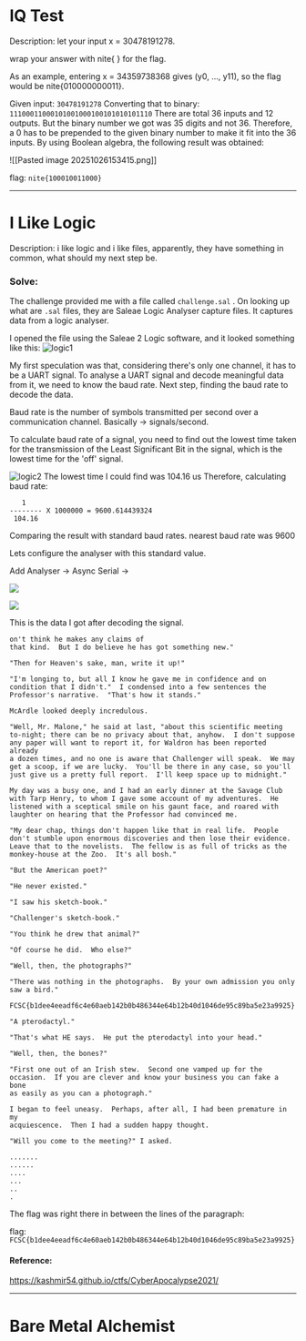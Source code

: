# IQ Test

Description: 
let your input x = 30478191278.

wrap your answer with nite{ } for the flag.

As an example, entering x = 34359738368 gives (y0, ..., y11), so the flag would be nite{010000000011}.

Given input: `30478191278`
Converting that to binary: `11100011000101001000100101010101110`
There are total 36 inputs and 12 outputs. 
But the binary number we got was 35 digits and not 36. 
Therefore, a 0 has to be prepended to the given binary number to make it fit into the 36 inputs. 
By using Boolean algebra, the following result was obtained: 

![[Pasted image 20251026153415.png]]

flag: `nite{100010011000}`

---
# I Like Logic 

Description: 
i like logic and i like files, apparently, they have something in common, what should my next step be.
### Solve: 
The challenge provided me with a file called `challenge.sal` . On looking up what are `.sal` files, they are Saleae Logic Analyser capture files. It captures data from a logic analyser. 

I opened the file using the Saleae 2 Logic software, and it looked something like this: 
![logic1](assets/logic1.png)

My first speculation was that, considering there's only one channel, it has to be a UART signal. 
To analyse a UART signal and decode meaningful data from it, we need to know the baud rate. 
Next step, finding the baud rate to decode the data. 

Baud rate is the number of symbols transmitted per second over a communication channel. 
Basically -> signals/second. 

To calculate baud rate of a signal, you need to find out the lowest time taken for the transmission of the Least Significant Bit in the signal, which is the lowest time for the 'off' signal. 

![logic2](assets/logic2.png)
The lowest time I could find was 104.16 us 
Therefore, calculating baud rate: 

```
   1 
-------- X 1000000 = 9600.614439324 
 104.16
```

Comparing the result with standard baud rates. 
nearest baud rate was 9600 

Lets configure the analyser with this standard value.

Add Analyser -> Async Serial -> 

![](assets/logic3.png)

![](assets/logic4.png)

This is the data I got after decoding the signal. 

```
on't think he makes any claims of
that kind.  But I do believe he has got something new."

"Then for Heaven's sake, man, write it up!"

"I'm longing to, but all I know he gave me in confidence and on
condition that I didn't."  I condensed into a few sentences the
Professor's narrative.  "That's how it stands."

McArdle looked deeply incredulous.

"Well, Mr. Malone," he said at last, "about this scientific meeting
to-night; there can be no privacy about that, anyhow.  I don't suppose
any paper will want to report it, for Waldron has been reported already
a dozen times, and no one is aware that Challenger will speak.  We may
get a scoop, if we are lucky.  You'll be there in any case, so you'll
just give us a pretty full report.  I'll keep space up to midnight."

My day was a busy one, and I had an early dinner at the Savage Club
with Tarp Henry, to whom I gave some account of my adventures.  He
listened with a sceptical smile on his gaunt face, and roared with
laughter on hearing that the Professor had convinced me.

"My dear chap, things don't happen like that in real life.  People
don't stumble upon enormous discoveries and then lose their evidence.
Leave that to the novelists.  The fellow is as full of tricks as the
monkey-house at the Zoo.  It's all bosh."

"But the American poet?"

"He never existed."

"I saw his sketch-book."

"Challenger's sketch-book."

"You think he drew that animal?"

"Of course he did.  Who else?"

"Well, then, the photographs?"

"There was nothing in the photographs.  By your own admission you only
saw a bird."

FCSC{b1dee4eeadf6c4e60aeb142b0b486344e64b12b40d1046de95c89ba5e23a9925}

"A pterodactyl."

"That's what HE says.  He put the pterodactyl into your head."

"Well, then, the bones?"

"First one out of an Irish stew.  Second one vamped up for the
occasion.  If you are clever and know your business you can fake a bone
as easily as you can a photograph."

I began to feel uneasy.  Perhaps, after all, I had been premature in my
acquiescence.  Then I had a sudden happy thought.

"Will you come to the meeting?" I asked.

.......
......
....
...
..
.
```


The flag was right there in between the lines of the paragraph: 

flag: `FCSC{b1dee4eeadf6c4e60aeb142b0b486344e64b12b40d1046de95c89ba5e23a9925}`

#### Reference: 
https://kashmir54.github.io/ctfs/CyberApocalypse2021/

---

# Bare Metal Alchemist 




